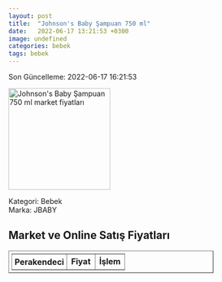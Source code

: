 ```yaml
---
layout: post
title:  "Johnson's Baby Şampuan 750 ml"
date:   2022-06-17 13:21:53 +0300
image: undefined
categories: bebek
tags: bebek
---
```


Son Güncelleme: 2022-06-17 16:21:53

<img src="undefined" width="200" alt="Johnson's Baby Şampuan 750 ml market fiyatları" />

Kategori: Bebek
<br />
Marka: JBABY

<h2>Market ve Online Satış Fiyatları</h2>

<table border="1" style="padding: 5px;width:80%;">
  <tr>
    <td style="padding: 5px;"><strong>Perakendeci</strong></td>
    <td><strong>Fiyat</strong></td>
    <td><strong>İşlem</strong></td>
  </tr>
  
</table>
